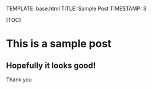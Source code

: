 TEMPLATE: base.html
TITLE: Sample Post
TIMESTAMP: 3

[TOC]

# This is a sample post
## Hopefully it looks good!
Thank you
